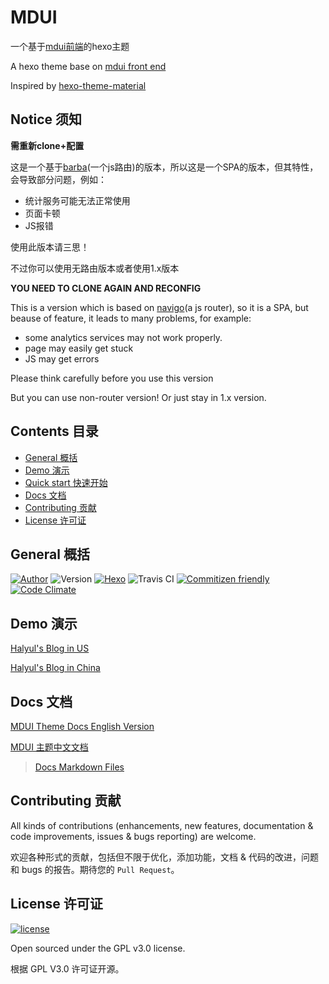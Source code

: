 # MDUI
一个基于[mdui前端](https://github.com/zdhxiong/mdui)的hexo主题

A hexo theme base on [mdui front end](https://github.com/zdhxiong/mdui)

Inspired by [hexo-theme-material](https://github.com/viosey/hexo-theme-material)

## Notice 须知

**需重新clone+配置**

这是一个基于[barba](http://http://barbajs.org)(一个js路由)的版本，所以这是一个SPA的版本，但其特性，会导致部分问题，例如：

- 统计服务可能无法正常使用
- 页面卡顿
- JS报错

使用此版本请三思！

不过你可以使用无路由版本或者使用1.x版本

**YOU NEED TO CLONE AGAIN AND RECONFIG**

This is a version which is based on [navigo](https://github.com/krasimir/navigo)(a js router), so it is a SPA, but beause of feature, it leads to many problems, for example:

- some analytics services may not work properly.
- page may easily get stuck
- JS may get errors

Please think carefully before you use this version

But you can use non-router version! Or just stay in 1.x version.

## Contents 目录

- [General 概括](#general-概括)
- [Demo 演示](#demo-演示)
- [Quick start 快速开始](#quick-start-快速开始)
- [Docs 文档](#docs-文档)
- [Contributing 贡献](#contributing-贡献)
- [License 许可证](#license-许可证)

## General 概括

[![Author](https://img.shields.io/badge/author-Halyul-blue.svg?style=flat-square)](https://halyul.com)
![Version](https://img.shields.io/badge/version-2.0.0-green.svg?style=flat-square)
[![Hexo](https://img.shields.io/badge/hexo-3.0+-green.svg?style=flat-square)](https://hexo.io)
![Travis CI](https://travis-ci.org/Halyul/hexo-theme-mdui.svg?branch=master)
[![Commitizen friendly](https://img.shields.io/badge/commitizen-friendly-brightgreen.svg)](http://commitizen.github.io/cz-cli/)
[![Code Climate](https://img.shields.io/codeclimate/github/Halyul/hexo-theme-mdui.svg?style=flat-square)](https://codeclimate.com/github/Halyul/hexo-theme-mdui/)

## Demo 演示

[Halyul's Blog in US](https://blog.halyul.com)

[Halyul's Blog in China](https://blog.halyul.cc)

## Docs 文档

[MDUI Theme Docs English Version](https://halyul.github.io/hexo-theme-mdui/#/)

[MDUI 主题中文文档](https://halyul.github.io/hexo-theme-mdui/#/zh-cn/)

>[Docs Markdown Files](https://github.com/Halyul/hexo-theme-mdui/docs)

## Contributing 贡献

All kinds of contributions (enhancements, new features, documentation & code improvements, issues & bugs reporting) are welcome.

欢迎各种形式的贡献，包括但不限于优化，添加功能，文档 & 代码的改进，问题和 bugs 的报告。期待您的 `Pull Request`。

## License 许可证

[![license](https://img.shields.io/github/license/Halyul/hexo-theme-mdui.svg?style=flat-square)](https://github.com/Halyul/hexo-theme-mdui/blob/master/LICENSE)

Open sourced under the GPL v3.0 license.

根据 GPL V3.0 许可证开源。
